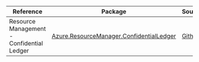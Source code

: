 | Reference | Package | Source |
|---|---|---|
|Resource Management - Confidential Ledger|[Azure.ResourceManager.ConfidentialLedger](https://www.nuget.org/packages/Azure.ResourceManager.ConfidentialLedger)|[Github](https://github.com/Azure/azure-sdk-for-net/blob/main/sdk/confidentialledger/Azure.ResourceManager.ConfidentialLedger)|
